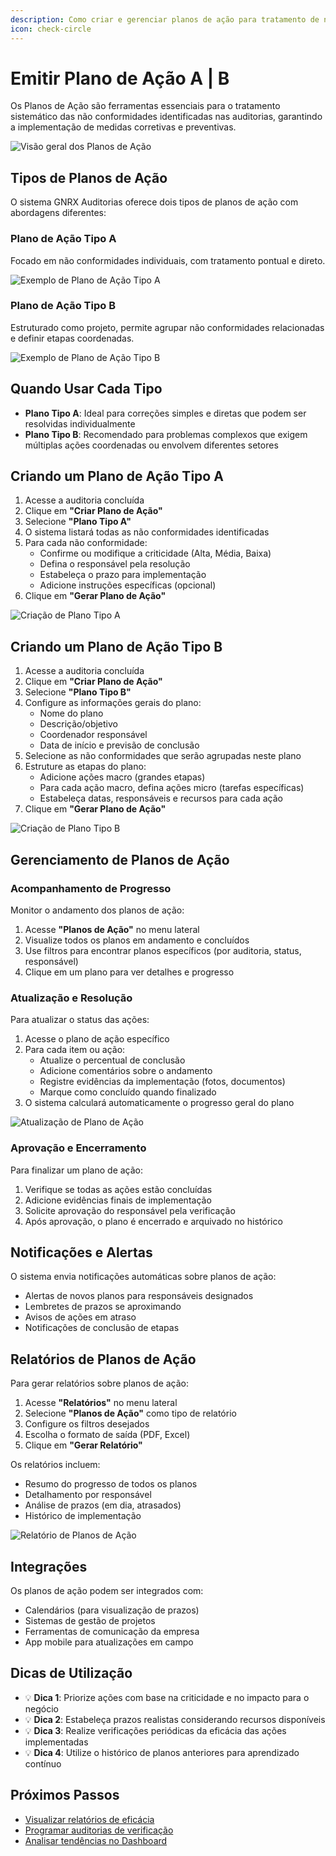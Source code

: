 ```yaml
---
description: Como criar e gerenciar planos de ação para tratamento de não conformidades
icon: check-circle
---
```


# Emitir Plano de Ação A | B

Os Planos de Ação são ferramentas essenciais para o tratamento sistemático das não conformidades identificadas nas auditorias, garantindo a implementação de medidas corretivas e preventivas.

![Visão geral dos Planos de Ação](/images/visao-geral-planos-acao.png)

## Tipos de Planos de Ação

O sistema GNRX Auditorias oferece dois tipos de planos de ação com abordagens diferentes:

<div className="grid grid-cols-2 gap-4 my-6">
  <div className="card">
    <h3>Plano de Ação Tipo A</h3>
    <p>Focado em não conformidades individuais, com tratamento pontual e direto.</p>
    <img src="/images/plano-acao-tipo-a.png" alt="Exemplo de Plano de Ação Tipo A" />
  </div>
  <div className="card">
    <h3>Plano de Ação Tipo B</h3>
    <p>Estruturado como projeto, permite agrupar não conformidades relacionadas e definir etapas coordenadas.</p>
    <img src="/images/plano-acao-tipo-b.png" alt="Exemplo de Plano de Ação Tipo B" />
  </div>
</div>

## Quando Usar Cada Tipo

- **Plano Tipo A**: Ideal para correções simples e diretas que podem ser resolvidas individualmente
- **Plano Tipo B**: Recomendado para problemas complexos que exigem múltiplas ações coordenadas ou envolvem diferentes setores

## Criando um Plano de Ação Tipo A

1. Acesse a auditoria concluída
2. Clique em **"Criar Plano de Ação"**
3. Selecione **"Plano Tipo A"**
4. O sistema listará todas as não conformidades identificadas
5. Para cada não conformidade:
   - Confirme ou modifique a criticidade (Alta, Média, Baixa)
   - Defina o responsável pela resolução
   - Estabeleça o prazo para implementação
   - Adicione instruções específicas (opcional)
6. Clique em **"Gerar Plano de Ação"**

![Criação de Plano Tipo A](/images/criar-plano-tipo-a.png)

## Criando um Plano de Ação Tipo B

1. Acesse a auditoria concluída
2. Clique em **"Criar Plano de Ação"**
3. Selecione **"Plano Tipo B"**
4. Configure as informações gerais do plano:
   - Nome do plano
   - Descrição/objetivo
   - Coordenador responsável
   - Data de início e previsão de conclusão
5. Selecione as não conformidades que serão agrupadas neste plano
6. Estruture as etapas do plano:
   - Adicione ações macro (grandes etapas)
   - Para cada ação macro, defina ações micro (tarefas específicas)
   - Estabeleça datas, responsáveis e recursos para cada ação
7. Clique em **"Gerar Plano de Ação"**

![Criação de Plano Tipo B](/images/criar-plano-tipo-b.png)

## Gerenciamento de Planos de Ação

### Acompanhamento de Progresso

Monitor o andamento dos planos de ação:

1. Acesse **"Planos de Ação"** no menu lateral
2. Visualize todos os planos em andamento e concluídos
3. Use filtros para encontrar planos específicos (por auditoria, status, responsável)
4. Clique em um plano para ver detalhes e progresso

### Atualização e Resolução

Para atualizar o status das ações:

1. Acesse o plano de ação específico
2. Para cada item ou ação:
   - Atualize o percentual de conclusão
   - Adicione comentários sobre o andamento
   - Registre evidências da implementação (fotos, documentos)
   - Marque como concluído quando finalizado
3. O sistema calculará automaticamente o progresso geral do plano

![Atualização de Plano de Ação](/images/atualizacao-plano-acao.png)

### Aprovação e Encerramento

Para finalizar um plano de ação:

1. Verifique se todas as ações estão concluídas
2. Adicione evidências finais de implementação
3. Solicite aprovação do responsável pela verificação
4. Após aprovação, o plano é encerrado e arquivado no histórico

## Notificações e Alertas

O sistema envia notificações automáticas sobre planos de ação:

- Alertas de novos planos para responsáveis designados
- Lembretes de prazos se aproximando
- Avisos de ações em atraso
- Notificações de conclusão de etapas

## Relatórios de Planos de Ação

Para gerar relatórios sobre planos de ação:

1. Acesse **"Relatórios"** no menu lateral
2. Selecione **"Planos de Ação"** como tipo de relatório
3. Configure os filtros desejados
4. Escolha o formato de saída (PDF, Excel)
5. Clique em **"Gerar Relatório"**

Os relatórios incluem:
- Resumo do progresso de todos os planos
- Detalhamento por responsável
- Análise de prazos (em dia, atrasados)
- Histórico de implementação

![Relatório de Planos de Ação](/images/relatorio-planos-acao.png)

## Integrações

Os planos de ação podem ser integrados com:

- Calendários (para visualização de prazos)
- Sistemas de gestão de projetos
- Ferramentas de comunicação da empresa
- App mobile para atualizações em campo

## Dicas de Utilização

- 💡 **Dica 1**: Priorize ações com base na criticidade e no impacto para o negócio
- 💡 **Dica 2**: Estabeleça prazos realistas considerando recursos disponíveis
- 💡 **Dica 3**: Realize verificações periódicas da eficácia das ações implementadas
- 💡 **Dica 4**: Utilize o histórico de planos anteriores para aprendizado contínuo

## Próximos Passos

- [Visualizar relatórios de eficácia](/auditorias/web/visualizar-relatorios.md)
- [Programar auditorias de verificação](/auditorias/web/nova-auditoria.md)
- [Analisar tendências no Dashboard](/auditorias/web/painel-dashboard.md)